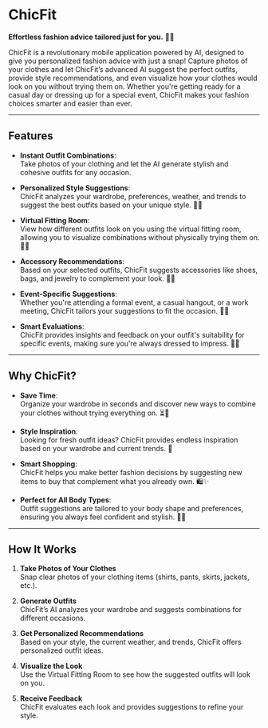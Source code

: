 # **ChicFit**  
**Effortless fashion advice tailored just for you.** 👚🌟

ChicFit is a revolutionary mobile application powered by AI, designed to give you personalized fashion advice with just a snap! Capture photos of your clothes and let ChicFit’s advanced AI suggest the perfect outfits, provide style recommendations, and even visualize how your clothes would look on you without trying them on. Whether you're getting ready for a casual day or dressing up for a special event, ChicFit makes your fashion choices smarter and easier than ever.

---

## **Features**

- **Instant Outfit Combinations**:  
  Take photos of your clothing and let the AI generate stylish and cohesive outfits for any occasion.
  
- **Personalized Style Suggestions**:  
  ChicFit analyzes your wardrobe, preferences, weather, and trends to suggest the best outfits based on your unique style. 👗✨

- **Virtual Fitting Room**:  
  View how different outfits look on you using the virtual fitting room, allowing you to visualize combinations without physically trying them on. 📱💃

- **Accessory Recommendations**:  
  Based on your selected outfits, ChicFit suggests accessories like shoes, bags, and jewelry to complement your look. 👠👜

- **Event-Specific Suggestions**:  
  Whether you're attending a formal event, a casual hangout, or a work meeting, ChicFit tailors your suggestions to fit the occasion. 🎉💼

- **Smart Evaluations**:  
  ChicFit provides insights and feedback on your outfit's suitability for specific events, making sure you're always dressed to impress. 💬💡

---

## **Why ChicFit?**

- **Save Time**:  
  Organize your wardrobe in seconds and discover new ways to combine your clothes without trying everything on. ⏳👚

- **Style Inspiration**:  
  Looking for fresh outfit ideas? ChicFit provides endless inspiration based on your wardrobe and current trends. 🌟

- **Smart Shopping**:  
  ChicFit helps you make better fashion decisions by suggesting new items to buy that complement what you already own. 🛍️✨

- **Perfect for All Body Types**:  
  Outfit suggestions are tailored to your body shape and preferences, ensuring you always feel confident and stylish. 💃💕

---

## **How It Works**

1. **Take Photos of Your Clothes**  
   Snap clear photos of your clothing items (shirts, pants, skirts, jackets, etc.).

2. **Generate Outfits**  
   ChicFit’s AI analyzes your wardrobe and suggests combinations for different occasions.

3. **Get Personalized Recommendations**  
   Based on your style, the current weather, and trends, ChicFit offers personalized outfit ideas.

4. **Visualize the Look**  
   Use the Virtual Fitting Room to see how the suggested outfits will look on you.

5. **Receive Feedback**  
   ChicFit evaluates each look and provides suggestions to refine your style.
